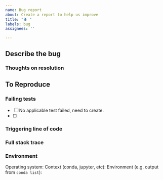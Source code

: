```yaml
---
name: Bug report
about: Create a report to help us improve
title: "🪲 "
labels: bug
assignees: ''

---
```


## Describe the bug

<!-- A clear and concise description of what the bug is or the error code you got. e.g.

```python
KeyError: 'Passing list-likes to .loc or [] with any missing labels is no longer supported, see https://pandas.pydata.org/pandas-docs/stable/user_guide/indexing.html#deprecate-loc-reindex-listlike'
```
 -->

### Thoughts on resolution

## To Reproduce

<!-- What are the steps to reproduce the behavior -->

### Failing tests

- [ ] No applicable test failed, need to create.
- [ ]

### Triggering line of code

### Full stack trace

### Environment

Operating system:
Context (conda, jupyter, etc):
Environment (e.g. output from `conda list`):
